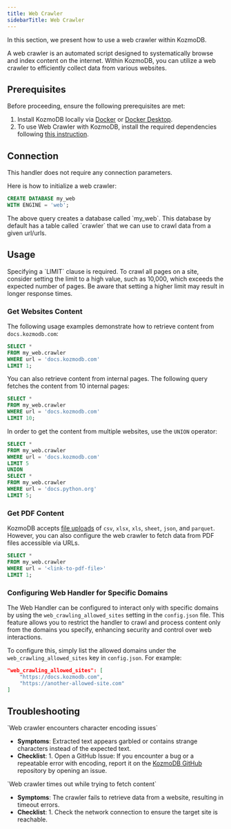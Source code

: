 ```yaml
---
title: Web Crawler
sidebarTitle: Web Crawler
---
```


In this section, we present how to use a web crawler within KozmoDB.

A web crawler is an automated script designed to systematically browse and index content on the internet. Within KozmoDB, you can utilize a web crawler to efficiently collect data from various websites.

## Prerequisites

Before proceeding, ensure the following prerequisites are met:

1. Install KozmoDB locally via [Docker](/setup/self-hosted/docker) or [Docker Desktop](/setup/self-hosted/docker-desktop).
2. To use Web Crawler with KozmoDB, install the required dependencies following [this instruction](/setup/self-hosted/docker#install-dependencies).

## Connection

This handler does not require any connection parameters.

Here is how to initialize a web crawler:

```sql
CREATE DATABASE my_web 
WITH ENGINE = 'web';
```
<Tip>
The above query creates a database called `my_web`. This database by default has a table called `crawler` that we can use to crawl data from a given url/urls.
</Tip>

## Usage

<Note>
Specifying a `LIMIT` clause is required. To crawl all pages on a site, consider setting the limit to a high value, such as 10,000, which exceeds the expected number of pages. Be aware that setting a higher limit may result in longer response times.
</Note>

### Get Websites Content

The following usage examples demonstrate how to retrieve content from `docs.kozmodb.com`:

```sql
SELECT * 
FROM my_web.crawler 
WHERE url = 'docs.kozmodb.com' 
LIMIT 1;
```

You can also retrieve content from internal pages. The following query fetches the content from 10 internal pages:

```sql
SELECT * 
FROM my_web.crawler 
WHERE url = 'docs.kozmodb.com' 
LIMIT 10;
```

In order to get the content from multiple websites, use the `UNION` operator:

```sql
SELECT * 
FROM my_web.crawler 
WHERE url = 'docs.kozmodb.com'
LIMIT 5
UNION
SELECT * 
FROM my_web.crawler 
WHERE url = 'docs.python.org'
LIMIT 5;
```

### Get PDF Content

KozmoDB accepts [file uploads](/sql/create/file) of `csv`, `xlsx`, `xls`, `sheet`, `json`, and `parquet`. However, you can also configure the web crawler to fetch data from PDF files accessible via URLs.

```sql
SELECT * 
FROM my_web.crawler 
WHERE url = '<link-to-pdf-file>' 
LIMIT 1;
```
### Configuring Web Handler for Specific Domains

The Web Handler can be configured to interact only with specific domains by using the `web_crawling_allowed_sites` setting in the `config.json` file. 
This feature allows you to restrict the handler to crawl and process content only from the domains you specify, enhancing security and control over web interactions.

To configure this, simply list the allowed domains under the `web_crawling_allowed_sites` key in `config.json`. For example:

```json
"web_crawling_allowed_sites": [
    "https://docs.kozmodb.com",
    "https://another-allowed-site.com"
]
```

## Troubleshooting

<Warning>
`Web crawler encounters character encoding issues`

* **Symptoms**: Extracted text appears garbled or contains strange characters instead of the expected text.
* **Checklist**:
      1. Open a GitHub Issue: If you encounter a bug or a repeatable error with encoding, 
      report it on the [KozmoDB GitHub](https://github.com/digitranslab/kozmodb/issues) repository by opening an issue.
</Warning>


<Warning>
`Web crawler times out while trying to fetch content`

* **Symptoms**: The crawler fails to retrieve data from a website, resulting in timeout errors.
* **Checklist**:
      1. Check the network connection to ensure the target site is reachable.
</Warning>
